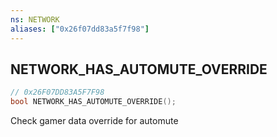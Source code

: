 ```yaml
---
ns: NETWORK
aliases: ["0x26f07dd83a5f7f98"]
---
```

## NETWORK_HAS_AUTOMUTE_OVERRIDE

```c
// 0x26F07DD83A5F7F98
bool NETWORK_HAS_AUTOMUTE_OVERRIDE();
```

Check gamer data override for automute


